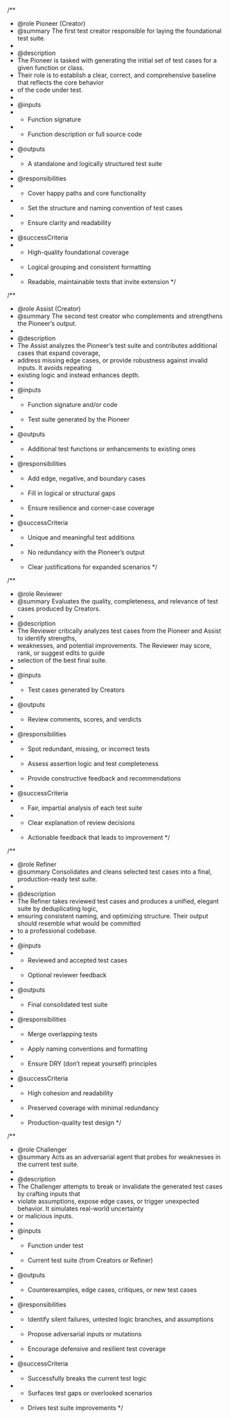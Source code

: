/**
 * @role Pioneer (Creator)
 * @summary The first test creator responsible for laying the foundational test suite.
 *
 * @description
 * The Pioneer is tasked with generating the initial set of test cases for a given function or class.
 * Their role is to establish a clear, correct, and comprehensive baseline that reflects the core behavior
 * of the code under test.
 *
 * @inputs
 * - Function signature
 * - Function description or full source code
 *
 * @outputs
 * - A standalone and logically structured test suite
 *
 * @responsibilities
 * - Cover happy paths and core functionality
 * - Set the structure and naming convention of test cases
 * - Ensure clarity and readability
 *
 * @successCriteria
 * - High-quality foundational coverage
 * - Logical grouping and consistent formatting
 * - Readable, maintainable tests that invite extension
 */

/**
 * @role Assist (Creator)
 * @summary The second test creator who complements and strengthens the Pioneer’s output.
 *
 * @description
 * The Assist analyzes the Pioneer’s test suite and contributes additional cases that expand coverage,
 * address missing edge cases, or provide robustness against invalid inputs. It avoids repeating
 * existing logic and instead enhances depth.
 *
 * @inputs
 * - Function signature and/or code
 * - Test suite generated by the Pioneer
 *
 * @outputs
 * - Additional test functions or enhancements to existing ones
 *
 * @responsibilities
 * - Add edge, negative, and boundary cases
 * - Fill in logical or structural gaps
 * - Ensure resilience and corner-case coverage
 *
 * @successCriteria
 * - Unique and meaningful test additions
 * - No redundancy with the Pioneer’s output
 * - Clear justifications for expanded scenarios
 */

/**
 * @role Reviewer
 * @summary Evaluates the quality, completeness, and relevance of test cases produced by Creators.
 *
 * @description
 * The Reviewer critically analyzes test cases from the Pioneer and Assist to identify strengths,
 * weaknesses, and potential improvements. The Reviewer may score, rank, or suggest edits to guide
 * selection of the best final suite.
 *
 * @inputs
 * - Test cases generated by Creators
 *
 * @outputs
 * - Review comments, scores, and verdicts
 *
 * @responsibilities
 * - Spot redundant, missing, or incorrect tests
 * - Assess assertion logic and test completeness
 * - Provide constructive feedback and recommendations
 *
 * @successCriteria
 * - Fair, impartial analysis of each test suite
 * - Clear explanation of review decisions
 * - Actionable feedback that leads to improvement
 */

/**
 * @role Refiner
 * @summary Consolidates and cleans selected test cases into a final, production-ready test suite.
 *
 * @description
 * The Refiner takes reviewed test cases and produces a unified, elegant suite by deduplicating logic,
 * ensuring consistent naming, and optimizing structure. Their output should resemble what would be committed
 * to a professional codebase.
 *
 * @inputs
 * - Reviewed and accepted test cases
 * - Optional reviewer feedback
 *
 * @outputs
 * - Final consolidated test suite
 *
 * @responsibilities
 * - Merge overlapping tests
 * - Apply naming conventions and formatting
 * - Ensure DRY (don’t repeat yourself) principles
 *
 * @successCriteria
 * - High cohesion and readability
 * - Preserved coverage with minimal redundancy
 * - Production-quality test design
 */

/**
 * @role Challenger
 * @summary Acts as an adversarial agent that probes for weaknesses in the current test suite.
 *
 * @description
 * The Challenger attempts to break or invalidate the generated test cases by crafting inputs that
 * violate assumptions, expose edge cases, or trigger unexpected behavior. It simulates real-world uncertainty
 * or malicious inputs.
 *
 * @inputs
 * - Function under test
 * - Current test suite (from Creators or Refiner)
 *
 * @outputs
 * - Counterexamples, edge cases, critiques, or new test cases
 *
 * @responsibilities
 * - Identify silent failures, untested logic branches, and assumptions
 * - Propose adversarial inputs or mutations
 * - Encourage defensive and resilient test coverage
 *
 * @successCriteria
 * - Successfully breaks the current test logic
 * - Surfaces test gaps or overlooked scenarios
 * - Drives test suite improvements
 */
